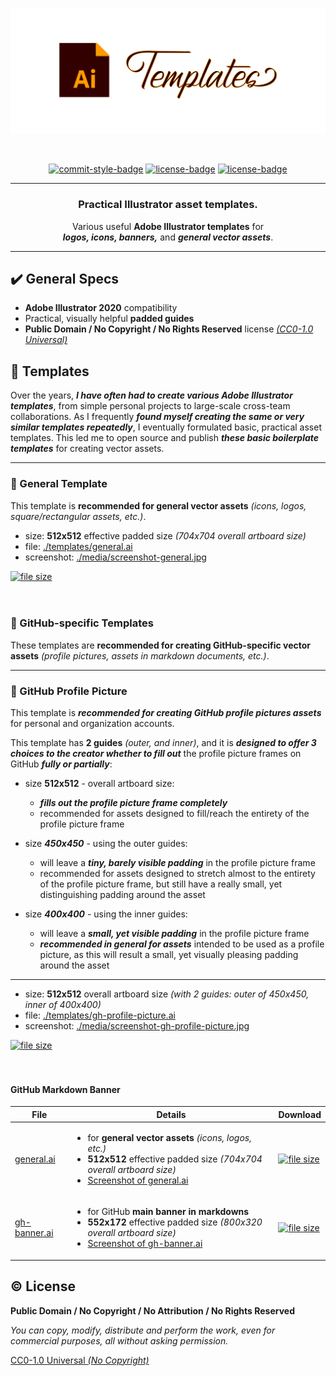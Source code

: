 <!-- Banner -->
<p align="center">  
  <picture>
    <img alt="stylized AI templates banner" src="media/banner.svg" width="800" />
  </picture>  
</p>

<br />

<!-- Badges - 1st row -->
<p align="center">
  <!-- Commit style badge -->
  <a href="https://github.com/semantic-release/semantic-release/blob/master/CONTRIBUTING.md#commit-message-guidelines"><img src="https://img.shields.io/badge/Commits-Conventional_Commits-EF7B4D.svg?logo=git&logoColor=white" alt="commit-style-badge"></a>  
  <!-- License badge -->
  <a href="https://github.com/richrdkng/adobe-illustrator-templates/blob/main/LICENSE"><img src="https://img.shields.io/badge/Public Domain-No Rights Reserved-brightgreen.svg?logo=creativecommons&logoColor=white" alt="license-badge"></a>    
  <!-- License badge -->
  <a href="https://github.com/richrdkng/adobe-illustrator-templates/blob/main/LICENSE"><img src="https://img.shields.io/badge/Creative Commons-CC0--1.0-brightgreen.svg?logo=creativecommons&logoColor=white" alt="license-badge"></a>    
</p>

---

<h3 align="center">
  Practical Illustrator asset templates.
</h3>

<p align="center">
  Various useful <b>Adobe Illustrator templates</b> for <br/>
  <b><i>logos, icons, banners,</i></b> and <b><i>general vector assets</i></b>.
</p>

---

## ✔️ General Specs

- **Adobe Illustrator 2020** compatibility
- Practical, visually helpful **padded guides**
- **Public Domain / No Copyright / No Rights Reserved** license [*(CC0-1.0 Universal)*](https://creativecommons.org/publicdomain/zero/1.0)

## 📁 Templates

Over the years, ***I have often had to create various Adobe Illustrator 
templates***, from simple personal projects to large-scale cross-team 
collaborations. As I frequently ***found myself creating the same or very 
similar templates repeatedly***, I eventually formulated basic, practical 
asset templates. This led me to open source and publish 
***these basic boilerplate templates*** for creating vector assets.

---

### 🎨 General Template

This template is **recommended for general vector assets** 
*(icons, logos, square/rectangular assets, etc.)*.

- size: **512x512** effective padded size *(704x704 overall artboard size)*
- file: [./templates/general.ai](https://github.com/richrdkng/adobe-illustrator-templates/blob/main/templates/general.ai)
- screenshot: [./media/screenshot-general.jpg](https://raw.githubusercontent.com/richrdkng/adobe-illustrator-templates/main/media/screenshot-general.jpg)

<a href="https://raw.githubusercontent.com/richrdkng/adobe-illustrator-templates/main/templates/general.ai">
  <img alt="file size" src="https://img.shields.io/github/size/richrdkng/adobe-illustrator-templates/templates%2Fgeneral.ai?style=for-the-badge&color=29AB87&logo=dpd&logoColor=white&label=Download%20Template" />
</a> 

</br>
</br>
</br>

### 📁 GitHub-specific Templates

These templates are **recommended for creating GitHub-specific vector assets** 
*(profile pictures, assets in markdown documents, etc.)*.

---

### 🎨 GitHub Profile Picture

This template is ***recommended for creating GitHub profile pictures assets***
for personal and organization accounts.

This template has **2 guides** *(outer, and inner)*, and it is
***designed to offer 3 choices to the creator whether to fill out*** the 
profile picture frames on GitHub ***fully or partially***:

- size **512x512** - overall artboard size:
  - ***fills out the profile picture frame completely***
  - recommended for assets designed to fill/reach the entirety
    of the profile picture frame

- size ***450x450*** - using the outer guides:
  - will leave a ***tiny, barely visible padding*** in the profile picture frame
  - recommended for assets designed to stretch almost to the entirety
    of the profile picture frame, but still have a really small,
    yet distinguishing padding around the asset

- size ***400x400*** - using the inner guides:
  - will leave a ***small, yet visible padding*** in the profile picture frame
  - ***recommended in general for assets*** intended to be used as a 
    profile picture, as this will result a small, yet visually pleasing
    padding around the asset

---

- size: **512x512** overall artboard size *(with 2 guides: outer of 450x450, inner of 400x400)*
- file: [./templates/gh-profile-picture.ai](https://github.com/richrdkng/adobe-illustrator-templates/blob/main/templates/gh-profile-picture.ai)
- screenshot: [./media/screenshot-gh-profile-picture.jpg](https://raw.githubusercontent.com/richrdkng/adobe-illustrator-templates/main/media/screenshot-gh-profile-picture.jpg)

<a href="https://raw.githubusercontent.com/richrdkng/adobe-illustrator-templates/main/templates/gh-profile-picture.ai">
  <img alt="file size" src="https://img.shields.io/github/size/richrdkng/adobe-illustrator-templates/templates%2Fgh-profile-picture.ai?style=for-the-badge&color=29AB87&logo=dpd&logoColor=white&label=Download%20Template" />
</a> 

</br>
</br>
</br>

#### GitHub Markdown Banner

<table>
  <thead>
    <tr>
      <th>File</th>
      <th>Details</th>
      <th>Download</th>
    </tr>
  </thead>
  <tbody>
    <!-- general -->
    <tr>
      <td>
        <a href="https://github.com/richrdkng/adobe-illustrator-templates/blob/main/templates/general.ai">general.ai</a>
      </td>
      <td>         
        <ul>
          <li>for <b>general vector assets</b> <i>(icons, logos, etc.)</i></li>
          <li><b>512x512</b> effective padded size <i>(704x704 overall artboard size)</i></li>
          <li>
            <a href="https://raw.githubusercontent.com/richrdkng/adobe-illustrator-templates/main/media/screenshot-general.jpg">Screenshot of general.ai</a>        
          </li>          
        </ul>        
      </td>
      <td>
        <a href="https://raw.githubusercontent.com/richrdkng/adobe-illustrator-templates/main/templates/general.ai">
          <img alt="file size" src="https://img.shields.io/github/size/richrdkng/adobe-illustrator-templates/templates%2Fgeneral.ai?style=for-the-badge&color=29AB87&logo=dpd&logoColor=white&label=Download" />
        </a>        
      </td>
    </tr>    
    <!-- gh-banner -->
    <tr>
      <td>
        <a href="https://github.com/richrdkng/adobe-illustrator-templates/blob/main/templates/gh-banner.ai">gh-banner.ai</a>
      </td>
      <td>         
        <ul>
          <li>for GitHub <b>main banner in markdowns</b></li>
          <li><b>552x172</b> effective padded size <i>(800x320 overall artboard size)</i></li>          
          <li>
            <a href="https://raw.githubusercontent.com/richrdkng/adobe-illustrator-templates/main/media/screenshot-gh-banner.jpg">Screenshot of gh-banner.ai</a>
          </li>          
        </ul>
      </td>
      <td>
        <a href="https://raw.githubusercontent.com/richrdkng/adobe-illustrator-templates/main/templates/gh-banner.ai">
          <img alt="file size" src="https://img.shields.io/github/size/richrdkng/adobe-illustrator-templates/templates%2Fgh-banner.ai?style=for-the-badge&color=29AB87&logo=dpd&logoColor=white&label=Download" />
        </a>        
      </td>
    </tr>
  </tbody>
</table>

## ©️ License

**Public Domain / No Copyright / No Attribution / No Rights Reserved**

*You can copy, modify, distribute and perform the work, 
even for commercial purposes, all without asking permission.*

[CC0-1.0 Universal *(No Copyright)*][url-license]

<!--- References =============================================================================== -->

<!--- URLs -->
[url-website]: https://www.richrdkng.com
[url-license]: https://github.com/richrdkng/adobe-illustrator-templates/blob/main/LICENSE
